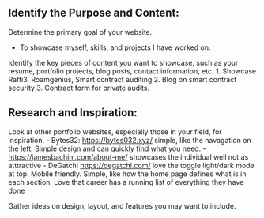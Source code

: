 ## Identify the Purpose and Content:
Determine the primary goal of your website.
- To showcase myself, skills, and projects I have worked on.

Identify the key pieces of content you want to showcase, such as your resume, portfolio projects, blog posts, contact information, etc.
    1. Showcase Raffi3, Roamgenius, Smart contract auditing
    2. Blog on smart contract security
    3. Contract form for private audits.

## Research and Inspiration:
Look at other portfolio websites, especially those in your field, for inspiration.
    - Bytes32: https://bytes032.xyz/ simple, like the navagation on the left. Simple design and can quickly find what you need.
    - https://jamesbachini.com/about-me/ showcases the individual well not as atttractive
    - DeGatchi https://degatchi.com/ love the toggle light/dark mode at top. Mobile friendly. Simple, like how the home page defines what is in each section. Love that career has a running list of everything they have done

Gather ideas on design, layout, and features you may want to include.